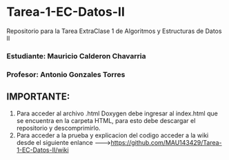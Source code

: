 # Tarea-1-EC-Datos-II
Repositorio para la Tarea ExtraClase 1 de Algoritmos y Estructuras de Datos II

### Estudiante: Mauricio Calderon Chavarria

### Profesor: Antonio Gonzales Torres

## IMPORTANTE:
1. Para acceder al archivo .html Doxygen debe ingresar al index.html que se encuentra en la carpeta HTML, para esto debe descargar el repositorio y descomprimirlo.
2. Para acceder a la prueba y explicacion del codigo acceder a la wiki desde el siguiente enlance
--->https://github.com/MAU143429/Tarea-1-EC-Datos-II/wiki 



